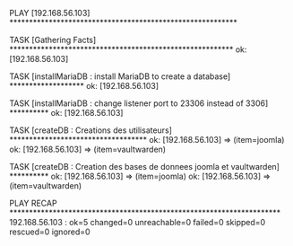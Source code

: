 
PLAY [192.168.56.103] **********************************************************

TASK [Gathering Facts] *********************************************************
ok: [192.168.56.103]

TASK [installMariaDB : install MariaDB to create a database] *******************
ok: [192.168.56.103]

TASK [installMariaDB : change listener port to 23306 instead of 3306] **********
ok: [192.168.56.103]

TASK [createDB : Creations des utilisateurs] ***********************************
ok: [192.168.56.103] => (item=joomla)
ok: [192.168.56.103] => (item=vaultwarden)

TASK [createDB : Creation des bases de donnees joomla et vaultwarden] **********
ok: [192.168.56.103] => (item=joomla)
ok: [192.168.56.103] => (item=vaultwarden)

PLAY RECAP *********************************************************************
192.168.56.103             : ok=5    changed=0    unreachable=0    failed=0    skipped=0    rescued=0    ignored=0   

